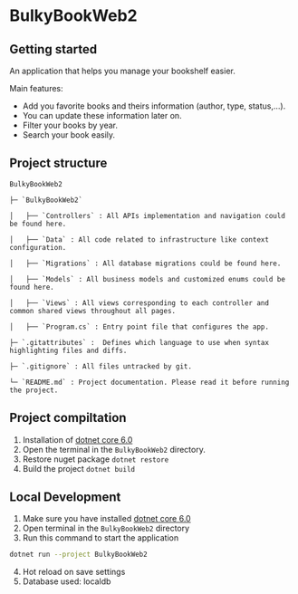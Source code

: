 # BulkyBookWeb2

## Getting started 
An application that helps you manage your bookshelf easier.

Main features:
- Add you favorite books and theirs information (author, type, status,...).
- You can update these information later on.
- Filter your books by year.
- Search your book easily.

## Project structure
  `BulkyBookWeb2`
  
    ├─ `BulkyBookWeb2`
    
    │   ├── `Controllers` : All APIs implementation and navigation could be found here.
    
    │   ├── `Data` : All code related to infrastructure like context configuration.
    
    │   ├── `Migrations` : All database migrations could be found here.
    
    │   ├── `Models` : All business models and customized enums could be found here.
    
    │   ├── `Views` : All views corresponding to each controller and common shared views throughout all pages.
    
    │   ├── `Program.cs` : Entry point file that configures the app.
    
    ├─ `.gitattributes` :  Defines which language to use when syntax highlighting files and diffs.
    
    ├─ `.gitignore` : All files untracked by git.
    
    └─ `README.md` : Project documentation. Please read it before running the project.

## Project compiltation 
1. Installation of [dotnet core 6.0][dotnet-core]
2. Open the terminal in the `BulkyBookWeb2` directory.
3. Restore nuget package `dotnet restore`
4. Build the project `dotnet build`

## Local Development
1. Make sure you have installed [dotnet core 6.0][dotnet-core]
2. Open terminal in the `BulkyBookWeb2` directory
3. Run this command to start the application
```bash
dotnet run --project BulkyBookWeb2
```
4. Hot reload on save settings
5. Database used: localdb 

[dotnet-core]: https://dotnet.microsoft.com/en-us/download
